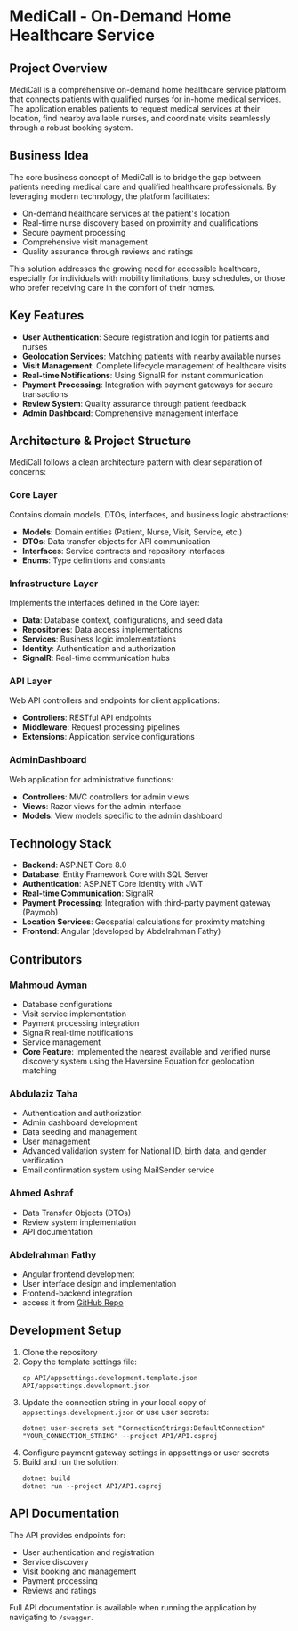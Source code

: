 # MediCall - On-Demand Home Healthcare Service

## Project Overview

MediCall is a comprehensive on-demand home healthcare service platform that connects patients with qualified nurses for in-home medical services. The application enables patients to request medical services at their location, find nearby available nurses, and coordinate visits seamlessly through a robust booking system.

## Business Idea

The core business concept of MediCall is to bridge the gap between patients needing medical care and qualified healthcare professionals. By leveraging modern technology, the platform facilitates:

- On-demand healthcare services at the patient's location
- Real-time nurse discovery based on proximity and qualifications
- Secure payment processing
- Comprehensive visit management
- Quality assurance through reviews and ratings

This solution addresses the growing need for accessible healthcare, especially for individuals with mobility limitations, busy schedules, or those who prefer receiving care in the comfort of their homes.

## Key Features

- **User Authentication**: Secure registration and login for patients and nurses
- **Geolocation Services**: Matching patients with nearby available nurses
- **Visit Management**: Complete lifecycle management of healthcare visits
- **Real-time Notifications**: Using SignalR for instant communication
- **Payment Processing**: Integration with payment gateways for secure transactions
- **Review System**: Quality assurance through patient feedback
- **Admin Dashboard**: Comprehensive management interface

## Architecture & Project Structure

MediCall follows a clean architecture pattern with clear separation of concerns:

### Core Layer
Contains domain models, DTOs, interfaces, and business logic abstractions:
- **Models**: Domain entities (Patient, Nurse, Visit, Service, etc.)
- **DTOs**: Data transfer objects for API communication
- **Interfaces**: Service contracts and repository interfaces
- **Enums**: Type definitions and constants

### Infrastructure Layer
Implements the interfaces defined in the Core layer:
- **Data**: Database context, configurations, and seed data
- **Repositories**: Data access implementations
- **Services**: Business logic implementations
- **Identity**: Authentication and authorization
- **SignalR**: Real-time communication hubs

### API Layer
Web API controllers and endpoints for client applications:
- **Controllers**: RESTful API endpoints
- **Middleware**: Request processing pipelines
- **Extensions**: Application service configurations

### AdminDashboard
Web application for administrative functions:
- **Controllers**: MVC controllers for admin views
- **Views**: Razor views for the admin interface
- **Models**: View models specific to the admin dashboard

## Technology Stack

- **Backend**: ASP.NET Core 8.0
- **Database**: Entity Framework Core with SQL Server
- **Authentication**: ASP.NET Core Identity with JWT
- **Real-time Communication**: SignalR
- **Payment Processing**: Integration with third-party payment gateway (Paymob)
- **Location Services**: Geospatial calculations for proximity matching
- **Frontend**: Angular (developed by Abdelrahman Fathy)

## Contributors

### Mahmoud Ayman
- Database configurations
- Visit service implementation
- Payment processing integration
- SignalR real-time notifications
- Service management
- **Core Feature**: Implemented the nearest available and verified nurse discovery system using the Haversine Equation for geolocation matching

### Abdulaziz Taha
- Authentication and authorization
- Admin dashboard development
- Data seeding and management
- User management
- Advanced validation system for National ID, birth data, and gender verification
- Email confirmation system using MailSender service

### Ahmed Ashraf
- Data Transfer Objects (DTOs)
- Review system implementation
- API documentation

### Abdelrahman Fathy
- Angular frontend development
- User interface design and implementation
- Frontend-backend integration
- access it from [GitHub Repo](https://github.com/abdofathy883/MediCall)

## Development Setup

1. Clone the repository
2. Copy the template settings file:
   ```
   cp API/appsettings.development.template.json API/appsettings.development.json
   ```
3. Update the connection string in your local copy of `appsettings.development.json` or use user secrets:
   ```
   dotnet user-secrets set "ConnectionStrings:DefaultConnection" "YOUR_CONNECTION_STRING" --project API/API.csproj
   ```
4. Configure payment gateway settings in appsettings or user secrets
5. Build and run the solution:
   ```
   dotnet build
   dotnet run --project API/API.csproj
   ```

## API Documentation

The API provides endpoints for:
- User authentication and registration
- Service discovery
- Visit booking and management
- Payment processing
- Reviews and ratings

Full API documentation is available when running the application by navigating to `/swagger`.

